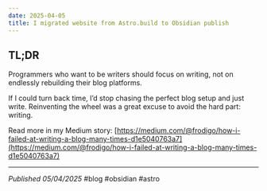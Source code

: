 ```yaml
---
date: 2025-04-05
title: I migrated website from Astro.build to Obsidian publish
---
```

## TL;DR

Programmers who want to be writers should focus on writing, not on endlessly rebuilding their blog platforms.

If I could turn back time, I’d stop chasing the perfect blog setup and just write. Reinventing the wheel was a great excuse to avoid the hard part: writing.

Read more in my Medium story: [https://medium.com/@frodigo/how-i-failed-at-writing-a-blog-many-times-d1e5040763a7](https://medium.com/@frodigo/how-i-failed-at-writing-a-blog-many-times-d1e5040763a7)

---
*Published 05/04/2025* #blog #obsidian #astro
